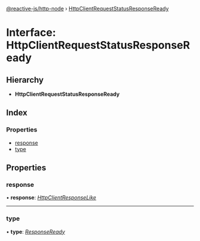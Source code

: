 [@reactive-js/http-node](../README.md) › [HttpClientRequestStatusResponseReady](httpclientrequeststatusresponseready.md)

# Interface: HttpClientRequestStatusResponseReady

## Hierarchy

* **HttpClientRequestStatusResponseReady**

## Index

### Properties

* [response](httpclientrequeststatusresponseready.md#response)
* [type](httpclientrequeststatusresponseready.md#type)

## Properties

###  response

• **response**: *[HttpClientResponseLike](httpclientresponselike.md)*

___

###  type

• **type**: *[ResponseReady](../enums/httpclientrequeststatustype.md#responseready)*
